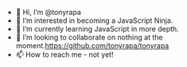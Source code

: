 - 👋 Hi, I’m @tonyrapa
- 👀 I’m interested in becoming a JavaScript Ninja.
- 🌱 I’m currently learning JavaScript in more depth.
- 💞️ I’m looking to collaborate on nothing at the moment.https://github.com/tonyrapa/tonyrapa
- 📫 How to reach me - not yet!

<!---
tonyrapa/tonyrapa is a ✨ special ✨ repository because its `README.md` (this file) appears on your GitHub profile.
You can click the Preview link to take a look at your changes.
--->
